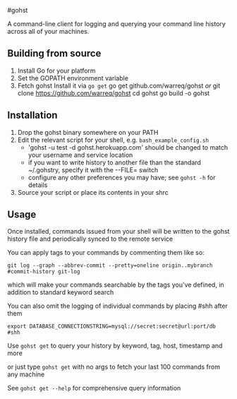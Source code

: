 #gohst

A command-line client for logging and querying your command line history across all of your machines.

## Building from source

1. Install Go for your platform
2. Set the GOPATH environment variable
3. Fetch gohst
Install it via `go get`
    go get github.com/warreq/gohst
_or_
    git clone https://github.com/warreq/gohst
    cd gohst 
    go build -o gohst

## Installation

1. Drop the gohst binary somewhere on your PATH
2. Edit the relevant script for your shell, e.g. `bash_example_config.sh`
   * 'gohst -u test -d gohst.herokuapp.com' should be changed to match your username and service location
   * if you want to write history to another file than the standard ~/.gohstry, specify it with the --FILE= switch
   * configure any other preferences you may have; see `gohst -h` for details
3. Source your script or place its contents in your shrc

## Usage

Once installed, commands issued from your shell will be written to the gohst history file and periodically synced to the remote service

You can apply tags to your commands by commenting them like so: 

    git log --graph --abbrev-commit --pretty=oneline origin..mybranch #commit-history git-log

which will make your commands searchable by the tags you've defined, in addition to standard keyword search

You can also omit the logging of individual commands by placing #shh after them

    export DATABASE_CONNECTIONSTRING=mysql://secret:secret@url:port/db #shh

Use `gohst get` to query your history by keyword, tag, host, timestamp and more

or just type `gohst get` with no args to fetch your last 100 commands from any machine

See `gohst get --help` for comprehensive query information 
